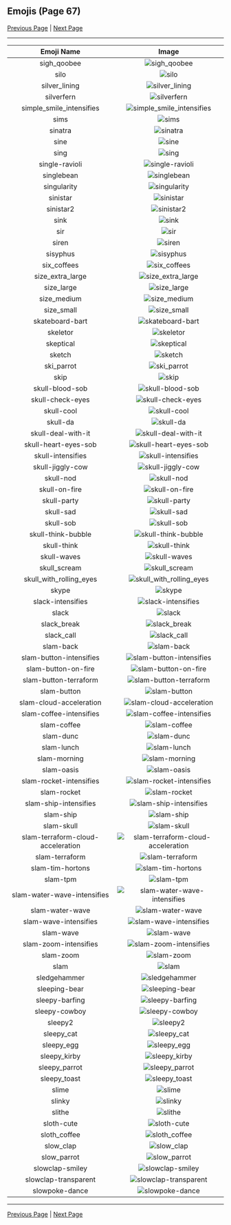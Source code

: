 
  ## Emojis (Page 67)

  [Previous Page](/docs/hashicorp/page-s-0066.md)
   | [Next Page](/docs/hashicorp/page-s-0068.md)

  <hr />

  |Emoji Name|Image|
  | :-: | :-: |
  |sigh_qoobee| ![sigh_qoobee](/emojis/hashicorp/sigh_qoobee.gif)|
  |silo| ![silo](/emojis/hashicorp/silo.png)|
  |silver_lining| ![silver_lining](/emojis/hashicorp/silver_lining.png)|
  |silverfern| ![silverfern](/emojis/hashicorp/silverfern.png)|
  |simple_smile_intensifies| ![simple_smile_intensifies](/emojis/hashicorp/simple_smile_intensifies.gif)|
  |sims| ![sims](/emojis/hashicorp/sims.png)|
  |sinatra| ![sinatra](/emojis/hashicorp/sinatra.png)|
  |sine| ![sine](/emojis/hashicorp/sine.png)|
  |sing| ![sing](/emojis/hashicorp/sing.gif)|
  |single-ravioli| ![single-ravioli](/emojis/hashicorp/single-ravioli.png)|
  |singlebean| ![singlebean](/emojis/hashicorp/singlebean.jpg)|
  |singularity| ![singularity](/emojis/hashicorp/singularity.jpg)|
  |sinistar| ![sinistar](/emojis/hashicorp/sinistar.jpg)|
  |sinistar2| ![sinistar2](/emojis/hashicorp/sinistar2.gif)|
  |sink| ![sink](/emojis/hashicorp/sink.png)|
  |sir| ![sir](/emojis/hashicorp/sir.png)|
  |siren| ![siren](/emojis/hashicorp/siren.gif)|
  |sisyphus| ![sisyphus](/emojis/hashicorp/sisyphus.gif)|
  |six_coffees| ![six_coffees](/emojis/hashicorp/six_coffees.png)|
  |size_extra_large| ![size_extra_large](/emojis/hashicorp/size_extra_large.png)|
  |size_large| ![size_large](/emojis/hashicorp/size_large.png)|
  |size_medium| ![size_medium](/emojis/hashicorp/size_medium.png)|
  |size_small| ![size_small](/emojis/hashicorp/size_small.png)|
  |skateboard-bart| ![skateboard-bart](/emojis/hashicorp/skateboard-bart.gif)|
  |skeletor| ![skeletor](/emojis/hashicorp/skeletor.jpg)|
  |skeptical| ![skeptical](/emojis/hashicorp/skeptical.png)|
  |sketch| ![sketch](/emojis/hashicorp/sketch.png)|
  |ski_parrot| ![ski_parrot](/emojis/hashicorp/ski_parrot.gif)|
  |skip| ![skip](/emojis/hashicorp/skip.gif)|
  |skull-blood-sob| ![skull-blood-sob](/emojis/hashicorp/skull-blood-sob.png)|
  |skull-check-eyes| ![skull-check-eyes](/emojis/hashicorp/skull-check-eyes.png)|
  |skull-cool| ![skull-cool](/emojis/hashicorp/skull-cool.png)|
  |skull-da| ![skull-da](/emojis/hashicorp/skull-da.png)|
  |skull-deal-with-it| ![skull-deal-with-it](/emojis/hashicorp/skull-deal-with-it.gif)|
  |skull-heart-eyes-sob| ![skull-heart-eyes-sob](/emojis/hashicorp/skull-heart-eyes-sob.png)|
  |skull-intensifies| ![skull-intensifies](/emojis/hashicorp/skull-intensifies.gif)|
  |skull-jiggly-cow| ![skull-jiggly-cow](/emojis/hashicorp/skull-jiggly-cow.gif)|
  |skull-nod| ![skull-nod](/emojis/hashicorp/skull-nod.gif)|
  |skull-on-fire| ![skull-on-fire](/emojis/hashicorp/skull-on-fire.gif)|
  |skull-party| ![skull-party](/emojis/hashicorp/skull-party.gif)|
  |skull-sad| ![skull-sad](/emojis/hashicorp/skull-sad.png)|
  |skull-sob| ![skull-sob](/emojis/hashicorp/skull-sob.png)|
  |skull-think-bubble| ![skull-think-bubble](/emojis/hashicorp/skull-think-bubble.png)|
  |skull-think| ![skull-think](/emojis/hashicorp/skull-think.png)|
  |skull-waves| ![skull-waves](/emojis/hashicorp/skull-waves.gif)|
  |skull_scream| ![skull_scream](/emojis/hashicorp/skull_scream.png)|
  |skull_with_rolling_eyes| ![skull_with_rolling_eyes](/emojis/hashicorp/skull_with_rolling_eyes.png)|
  |skype| ![skype](/emojis/hashicorp/skype.png)|
  |slack-intensifies| ![slack-intensifies](/emojis/hashicorp/slack-intensifies.gif)|
  |slack| ![slack](/emojis/hashicorp/slack.png)|
  |slack_break| ![slack_break](/emojis/hashicorp/slack_break.png)|
  |slack_call| ![slack_call](/emojis/hashicorp/slack_call.png)|
  |slam-back| ![slam-back](/emojis/hashicorp/slam-back.jpg)|
  |slam-button-intensifies| ![slam-button-intensifies](/emojis/hashicorp/slam-button-intensifies.gif)|
  |slam-button-on-fire| ![slam-button-on-fire](/emojis/hashicorp/slam-button-on-fire.gif)|
  |slam-button-terraform| ![slam-button-terraform](/emojis/hashicorp/slam-button-terraform.jpg)|
  |slam-button| ![slam-button](/emojis/hashicorp/slam-button.jpg)|
  |slam-cloud-acceleration| ![slam-cloud-acceleration](/emojis/hashicorp/slam-cloud-acceleration.png)|
  |slam-coffee-intensifies| ![slam-coffee-intensifies](/emojis/hashicorp/slam-coffee-intensifies.gif)|
  |slam-coffee| ![slam-coffee](/emojis/hashicorp/slam-coffee.jpg)|
  |slam-dunc| ![slam-dunc](/emojis/hashicorp/slam-dunc.png)|
  |slam-lunch| ![slam-lunch](/emojis/hashicorp/slam-lunch.jpg)|
  |slam-morning| ![slam-morning](/emojis/hashicorp/slam-morning.jpg)|
  |slam-oasis| ![slam-oasis](/emojis/hashicorp/slam-oasis.png)|
  |slam-rocket-intensifies| ![slam-rocket-intensifies](/emojis/hashicorp/slam-rocket-intensifies.gif)|
  |slam-rocket| ![slam-rocket](/emojis/hashicorp/slam-rocket.png)|
  |slam-ship-intensifies| ![slam-ship-intensifies](/emojis/hashicorp/slam-ship-intensifies.gif)|
  |slam-ship| ![slam-ship](/emojis/hashicorp/slam-ship.png)|
  |slam-skull| ![slam-skull](/emojis/hashicorp/slam-skull.png)|
  |slam-terraform-cloud-acceleration| ![slam-terraform-cloud-acceleration](/emojis/hashicorp/slam-terraform-cloud-acceleration.png)|
  |slam-terraform| ![slam-terraform](/emojis/hashicorp/slam-terraform.png)|
  |slam-tim-hortons| ![slam-tim-hortons](/emojis/hashicorp/slam-tim-hortons.jpg)|
  |slam-tpm| ![slam-tpm](/emojis/hashicorp/slam-tpm.png)|
  |slam-water-wave-intensifies| ![slam-water-wave-intensifies](/emojis/hashicorp/slam-water-wave-intensifies.gif)|
  |slam-water-wave| ![slam-water-wave](/emojis/hashicorp/slam-water-wave.png)|
  |slam-wave-intensifies| ![slam-wave-intensifies](/emojis/hashicorp/slam-wave-intensifies.gif)|
  |slam-wave| ![slam-wave](/emojis/hashicorp/slam-wave.jpg)|
  |slam-zoom-intensifies| ![slam-zoom-intensifies](/emojis/hashicorp/slam-zoom-intensifies.gif)|
  |slam-zoom| ![slam-zoom](/emojis/hashicorp/slam-zoom.png)|
  |slam| ![slam](/emojis/hashicorp/slam.gif)|
  |sledgehammer| ![sledgehammer](/emojis/hashicorp/sledgehammer.png)|
  |sleeping-bear| ![sleeping-bear](/emojis/hashicorp/sleeping-bear.png)|
  |sleepy-barfing| ![sleepy-barfing](/emojis/hashicorp/sleepy-barfing.png)|
  |sleepy-cowboy| ![sleepy-cowboy](/emojis/hashicorp/sleepy-cowboy.png)|
  |sleepy2| ![sleepy2](/emojis/hashicorp/sleepy2.png)|
  |sleepy_cat| ![sleepy_cat](/emojis/hashicorp/sleepy_cat.png)|
  |sleepy_egg| ![sleepy_egg](/emojis/hashicorp/sleepy_egg.gif)|
  |sleepy_kirby| ![sleepy_kirby](/emojis/hashicorp/sleepy_kirby.gif)|
  |sleepy_parrot| ![sleepy_parrot](/emojis/hashicorp/sleepy_parrot.gif)|
  |sleepy_toast| ![sleepy_toast](/emojis/hashicorp/sleepy_toast.png)|
  |slime| ![slime](/emojis/hashicorp/slime.png)|
  |slinky| ![slinky](/emojis/hashicorp/slinky.gif)|
  |slithe| ![slithe](/emojis/hashicorp/slithe.png)|
  |sloth-cute| ![sloth-cute](/emojis/hashicorp/sloth-cute.jpg)|
  |sloth_coffee| ![sloth_coffee](/emojis/hashicorp/sloth_coffee.png)|
  |slow_clap| ![slow_clap](/emojis/hashicorp/slow_clap.gif)|
  |slow_parrot| ![slow_parrot](/emojis/hashicorp/slow_parrot.gif)|
  |slowclap-smiley| ![slowclap-smiley](/emojis/hashicorp/slowclap-smiley.gif)|
  |slowclap-transparent| ![slowclap-transparent](/emojis/hashicorp/slowclap-transparent.gif)|
  |slowpoke-dance| ![slowpoke-dance](/emojis/hashicorp/slowpoke-dance.gif)|

  <hr/>
  
  [Previous Page](/docs/hashicorp/page-s-0066.md)
   | [Next Page](/docs/hashicorp/page-s-0068.md)